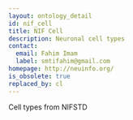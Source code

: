 ```yaml
---
layout: ontology_detail
id: nif_cell
title: NIF Cell
description: Neuronal cell types
contact:
  email: Fahim Imam
  label: smtifahim@gmail.com
homepage: http://neuinfo.org/
is_obsolete: true
replaced_by: cl
---
```


Cell types from NIFSTD
